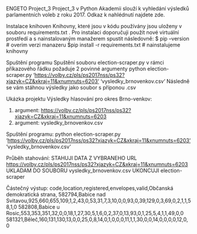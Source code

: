 ENGETO Project_3
Project_3 v Python Akademii slouží k vyhledání výsledků parlamentních voleb z roku 2017. Odkaz k nahlédnutí najdete zde.

Instalace knihoven
Knihovny, které jsou v kódu používány jsou uloženy v souboru requirements.txt . Pro instalaci doporučuji použít nové virtuální prostředí a s nainstalovaným manažerem spustit následovně:
$ pip –version				            # overim verzi manazeru
$pip install -r requirements.txt		# nainstalujeme knihovny

Spuštění programu
Spuštění souboru election-scraper.py v rámci příkazového řádku požaduje 2 povinné argumenty	
python election-scraper.py ‘https://volby.cz/pls/ps2017nss/ps32?xjazyk=CZ&xkraj=11&xnumnuts=6203‘ ‘vysledky_brnovenkov.csv‘
Následně se vám stáhnou výsledky jako soubor s příponou .csv 

Ukázka projektu
Výsledky hlasování pro okres Brno-venkov:
1.	argument:	https://volby.cz/pls/ps2017nss/ps32?xjazyk=CZ&xkraj=11&xnumnuts=6203
2.	argument:	vysledky_brnovenkov.csv 

Spuštění programu:
python election-scraper.py ‘https://volby.cz/pls/ps2017nss/ps32?xjazyk=CZ&xkraj=11&xnumnuts=6203‘ ‘vysledky_brnovenkov.csv‘

Průběh stahování:
STAHUJI DATA Z VYBRANEHO URL https://volby.cz/pls/ps2017nss/ps32?xjazyk=CZ&xkraj=11&xnumnuts=6203
UKLADAM DO SOUBORU vysledky_brnovenkov.csv
UKONCUJI election-scraper

Částečný výstup:
code,location,registered,envelopes,valid,Občanská demokratická strana,
582794,Babice nad Svitavou,925,660,655,109,1,2,43,0,53,31,7,3,10,0,0,93,0,39,129,0,3,69,0,2,1,1,58,1,0
582808,Babice u Rosic,553,353,351,32,0,0,18,1,27,30,5,1,6,0,2,37,0,13,93,0,1,25,5,4,1,1,49,0,0
581321,Běleč,160,131,130,13,0,0,25,0,8,14,0,1,0,0,0,11,1,1,30,0,0,14,0,0,0,0,12,0,0


